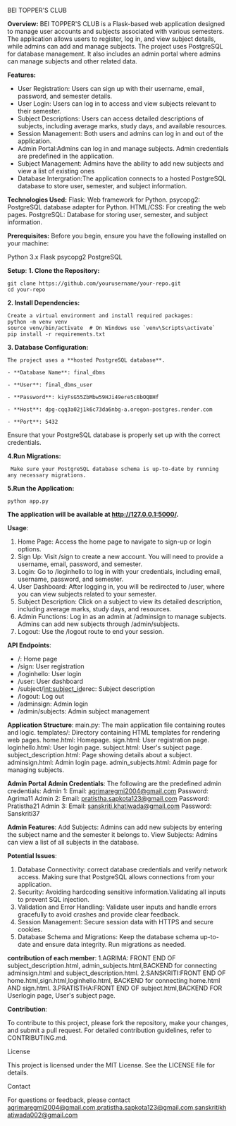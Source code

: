 BEI TOPPER'S CLUB

**Overview:**
  BEI TOPPER'S CLUB is a Flask-based web application designed to manage user accounts and subjects associated with various semesters. The application allows users 
  to register, log in, and view subject details, while admins can add and manage subjects. The project uses PostgreSQL for database management. It also includes an admin
  portal where admins can manage subjects and other related data.

**Features:**
  - User Registration: Users can sign up with their username, email, password, and semester details.
  - User Login: Users can log in to access and view subjects relevant to their semester.
  - Subject Descriptions: Users can access detailed descriptions of subjects, including average marks, study days, and available resources.
  - Session Management: Both users and admins can log in and out of the application.
  - Admin Portal:Admins can log in and manage subjects. Admin credentials are predefined in the application.
  - Subject Management: Admins have the ability to add new subjects and view a list of existing ones
  - Database Intergration:The application connects to a hosted PostgreSQL database to store user, semester, and subject information.
    


**Technologies Used:**
  Flask: Web framework for Python.
  psycopg2: PostgreSQL database adapter for Python.
  HTML/CSS: For creating the web pages.
  PostgreSQL: Database for storing user, semester, and subject information.

**Prerequisites:**
  Before you begin, ensure you have the following installed on your machine:
  
  Python 3.x
  Flask
  psycopg2
  PostgreSQL


**Setup**:
**1. Clone the Repository:**

    git clone https://github.com/yourusername/your-repo.git
    cd your-repo
    
**2. Install Dependencies:**

    Create a virtual environment and install required packages:
    python -m venv venv
    source venv/bin/activate  # On Windows use `venv\Scripts\activate`
    pip install -r requirements.txt
    
**3. Database Configuration:**

    The project uses a **hosted PostgreSQL database**.
    
    - **Database Name**: final_dbms
    
    - **User**: final_dbms_user
    
    - **Password**: kiyFsG55ZbMbw59HJi49ere5c8bOQBHf
    
    - **Host**: dpg-cqq3a02j1k6c73da6nbg-a.oregon-postgres.render.com
    
    - **Port**: 5432
    
  Ensure that your PostgreSQL database is properly set up with the correct credentials.
  
**4.Run Migrations:**

     Make sure your PostgreSQL database schema is up-to-date by running any necessary migrations.
     
**5.Run the Application:**

    python app.py
    
**The application will be available at http://127.0.0.1:5000/.**


**Usage**:
  1. Home Page: Access the home page to navigate to sign-up or login options.
  2. Sign Up: Visit /sign to create a new account. You will need to provide a username, email, password, and semester.
  3. Login: Go to /loginhello to log in with your credentials, including email, username, password, and semester.
  4. User Dashboard: After logging in, you will be redirected to /user, where you can view subjects related to your semester.
  5. Subject Description: Click on a subject to view its detailed description, including average marks, study days, and resources.
  6. Admin Functions: Log in as an admin at /adminsign to manage subjects. Admins can add new subjects through /admin/subjects.
  7. Logout: Use the /logout route to end your session.

   
**API Endpoints**:
  - /: Home page
  - /sign: User registration
  - /loginhello: User login
  - /user: User dashboard
  - /subject/<int:subject_id>erec: Subject description
  - /logout: Log out
  - /adminsign: Admin login
  - /admin/subjects: Admin subject management

  

**Application Structure**:
  main.py: The main application file containing routes and logic.
  templates/: Directory containing HTML templates for rendering web pages.
       home.html: Homepage.
       sign.html: User registration page.
       loginhello.html: User login page.
       subject.html: User's subject page.
       subject_description.html: Page showing details about a subject.
       adminsign.html: Admin login page.
       admin_subjects.html: Admin page for managing subjects.
  
    
**Admin Portal**
  **Admin Credentials**:
    The following are the predefined admin credentials:
    Admin 1:
    Email: agrimaregmi2004@gmail.com
    Password: Agrima11
    Admin 2:
    Email: pratistha.sapkota123@gmail.com
    Password: Pratistha21
    Admin 3:
    Email: sanskriti.khatiwada@gmail.com
    Password: Sanskriti37
  
**Admin Features**:
  Add Subjects: Admins can add new subjects by entering the subject name and the semester it belongs to.
  View Subjects: Admins can view a list of all subjects in the database.
  
**Potential Issues**:
  1. Database Connectivity:  correct database credentials and verify network access. Making sure that PostgreSQL allows connections from your application.
  2. Security: Avoiding hardcoding sensitive information.Validating all inputs to prevent SQL injection.
  3. Validation and Error Handling: Validate user inputs and handle errors gracefully to avoid crashes and provide clear feedback.
  4. Session Management: Secure session data with HTTPS and secure cookies.
  5. Database Schema and Migrations: Keep the database schema up-to-date and ensure data integrity. Run migrations as needed.

 **contribution of each member**:
   1.AGRIMA: FRONT END OF subject_description.html, admin_subjects.html,BACKEND for connecting adminsign.html and subject_description.html.
   2.SANSKRITI:FRONT END OF home.html,sign.html,loginhello.html, BACKEND for connecting home.html AND sign.html.
   3.PRATISTHA:FRONT END OF subject.html,BACKEND FOR Userlogin page, User's subject page.



**Contribution**:

To contribute to this project, please fork the repository, make your changes, and submit a pull request. For detailed contribution guidelines, refer to CONTRIBUTING.md.

License

This project is licensed under the MIT License. See the LICENSE file for details.

Contact

For questions or feedback, please contact agrimaregmi2004@gmail.com,pratistha.sapkota123@gmail.com,sanskritikhatiwada002@gmail.com



